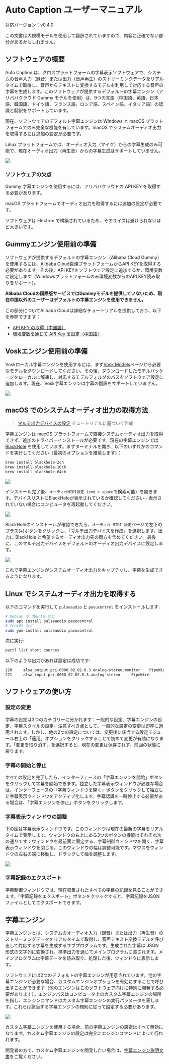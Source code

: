 # Auto Caption ユーザーマニュアル

対応バージョン：v0.4.0

この文書は大規模モデルを使用して翻訳されていますので、内容に正確でない部分があるかもしれません。

## ソフトウェアの概要

Auto Caption は、クロスプラットフォームの字幕表示ソフトウェアで、システムの音声入力（録音）または出力（音声再生）のストリーミングデータをリアルタイムで取得し、音声からテキストに変換するモデルを利用して対応する音声の字幕を生成します。このソフトウェアが提供するデフォルトの字幕エンジン（アリババクラウド Gummy モデルを使用）は、9つの言語（中国語、英語、日本語、韓国語、ドイツ語、フランス語、ロシア語、スペイン語、イタリア語）の認識と翻訳をサポートしています。

現在、ソフトウェアのデフォルト字幕エンジンは Windows と macOS プラットフォームでのみ完全な機能を有しています。macOS でシステムオーディオ出力を取得するには追加の設定が必要です。

Linux プラットフォームでは、オーディオ入力（マイク）からの字幕生成のみ可能で、現在オーディオ出力（再生音）からの字幕生成はサポートしていません。

![](../../assets/media/main_ja.png)

### ソフトウェアの欠点

Gummy 字幕エンジンを使用するには、アリババクラウドの API KEY を取得する必要があります。

macOS プラットフォームでオーディオ出力を取得するには追加の設定が必要です。

ソフトウェアは Electron で構築されているため、そのサイズは避けられないほど大きいです。

## Gummyエンジン使用前の準備

ソフトウェアが提供するデフォルトの字幕エンジン（Alibaba Cloud Gummy）を使用するには、Alibaba Cloud百煉プラットフォームからAPI KEYを取得する必要があります。その後、API KEYをソフトウェア設定に追加するか、環境変数に設定します（Windowsプラットフォームのみ環境変数からのAPI KEY読み取りをサポート）。

**Alibaba Cloudの国際版サービスではGummyモデルを提供していないため、現在中国以外のユーザーはデフォルトの字幕エンジンを使用できません。**

この部分についてAlibaba Cloudは詳細なチュートリアルを提供しており、以下を参照できます：

- [API KEY の取得（中国語）](https://help.aliyun.com/zh/model-studio/get-api-key)
- [環境変数を通じて API Key を設定（中国語）](https://help.aliyun.com/zh/model-studio/configure-api-key-through-environment-variables)

## Voskエンジン使用前の準備

Voskローカル字幕エンジンを使用するには、まず[Vosk Models](https://alphacephei.com/vosk/models)ページから必要なモデルをダウンロードしてください。その後、ダウンロードしたモデルパッケージをローカルに解凍し、対応するモデルフォルダのパスをソフトウェア設定に追加します。現在、Vosk字幕エンジンは字幕の翻訳をサポートしていません。

![](../../assets/media/vosk_ja.png)

## macOS でのシステムオーディオ出力の取得方法

> [マルチ出力デバイスの設定](https://github.com/ExistentialAudio/BlackHole/wiki/Multi-Output-Device) チュートリアルに基づいて作成


字幕エンジンは macOS プラットフォームで直接システムオーディオ出力を取得できず、追加のドライバーインストールが必要です。現在の字幕エンジンでは [BlackHole](https://github.com/ExistentialAudio/BlackHole) を使用しています。まずターミナルを開き、以下のいずれかのコマンドを実行してください（最初のオプションを推奨します）：

```bash
brew install blackhole-2ch
brew install blackhole-16ch
brew install blackhole-64ch
```

![](../img/03.png)

インストール完了後、`オーディオMIDI設定`（`cmd + space`で検索可能）を開きます。デバイスリストにBlackHoleが表示されているか確認してください - 表示されていない場合はコンピュータを再起動してください。

![](../img/04.png)

BlackHoleのインストールが確認できたら、`オーディオ MIDI 設定`ページで左下のプラス(+)ボタンをクリックし、「マルチ出力デバイスを作成」を選択します。出力に BlackHole と希望するオーディオ出力先の両方を含めてください。最後に、このマルチ出力デバイスをデフォルトのオーディオ出力デバイスに設定します。

![](../img/05.png)

これで字幕エンジンがシステムオーディオ出力をキャプチャし、字幕を生成できるようになります。

## Linux でシステムオーディオ出力を取得する

以下のコマンドを実行して `pulseaudio` と `pavucontrol` をインストールします:

```bash
# Debian や Ubuntu など
sudo apt install pulseaudio pavucontrol
# CentOS など
sudo yum install pulseaudio pavucontrol
```

次に実行:

```bash
pactl list short sources
```

以下のような出力があれば設定は成功です:

```bash
220     alsa_output.pci-0000_02_02.0.3.analog-stereo.monitor    PipeWire        s16le 2ch 48000Hz       SUSPENDED
221     alsa_input.pci-0000_02_02.0.3.analog-stereo     PipeWire        s16le 2ch 48000Hz       SUSPENDED
```

## ソフトウェアの使い方

### 設定の変更

字幕の設定は3つのカテゴリーに分かれます：一般的な設定、字幕エンジンの設定、字幕スタイルの設定。注意すべき点として、一般的な設定の変更は即座に適用されます。しかし、他の2つの設定については、変更後に該当する設定モジュール右上の「適用」オプションをクリックすることで初めて変更が有効になります。「変更を取り消す」を選択すると、現在の変更は保存されず、前回の状態に戻ります。

### 字幕の開始と停止

すべての設定を完了したら、インターフェースの「字幕エンジンを開始」ボタンをクリックして字幕を開始できます。独立した字幕表示ウィンドウが必要な場合は、インターフェースの「字幕ウィンドウを開く」ボタンをクリックして独立した字幕表示ウィンドウをアクティブ化します。字幕認識を一時停止する必要がある場合は、「字幕エンジンを停止」ボタンをクリックします。

### 字幕表示ウィンドウの調整

下の図は字幕表示ウィンドウです。このウィンドウは現在の最新の字幕をリアルタイムで表示します。ウィンドウの右上にある3つのボタンの機能はそれぞれ次の通りです：ウィンドウを最前面に固定する、字幕制御ウィンドウを開く、字幕表示ウィンドウを閉じる。このウィンドウの幅は調整可能です。マウスをウィンドウの左右の端に移動し、ドラッグして幅を調整します。

![](../img/01.png)

### 字幕記録のエクスポート

字幕制御ウィンドウでは、現在収集されたすべての字幕の記録を見ることができます。「字幕記録をエクスポート」ボタンをクリックすると、字幕記録をJSONファイルとしてエクスポートできます。

## 字幕エンジン

字幕エンジンとは、システムのオーディオ入力（録音）または出力（再生音）のストリーミングデータをリアルタイムで取得し、音声テキスト変換モデルを呼び出して対応する字幕を生成するサブプログラムです。生成された字幕は JSON 形式の文字列に変換され、標準出力を通じてメインプログラムに渡されます。メインプログラムは字幕データを読み取り、処理した後、ウィンドウに表示します。

ソフトウェアには2つのデフォルトの字幕エンジンが用意されています。他の字幕エンジンが必要な場合、カスタムエンジンオプションを有効にすることで呼び出すことができます（他のエンジンはこのソフトウェア向けに特別に開発する必要があります）。エンジンパスはコンピュータ上のカスタム字幕エンジンの場所を指し、エンジンコマンドはカスタム字幕エンジンの実行パラメータを表します。これらは該当する字幕エンジンの規則に従って設定する必要があります。

![](../img/02_ja.png)

カスタム字幕エンジンを使用する場合、前の字幕エンジンの設定はすべて無効になります。カスタム字幕エンジンの設定は完全にエンジンコマンドによって行われます。

開発者の方で、カスタム字幕エンジンを開発したい場合は、[字幕エンジン説明文書](../engine-manual/ja.md)をご覧ください。
